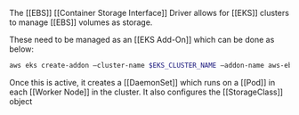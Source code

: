 The [[EBS]] [[Container Storage Interface]] Driver allows for [[EKS]] clusters to manage [[EBS]] volumes as storage.

These need to be managed as an [[EKS Add-On]] which can be done as below:

```bash
aws eks create-addon —cluster-name $EKS_CLUSTER_NAME —addon-name aws-ebs-csi-driver —service-account-role-arn $EBS_CSI_ADDON_ROLE
```

Once this is active, it creates a [[DaemonSet]] which runs on a [[Pod]] in each [[Worker Node]] in the cluster. It also configures the [[StorageClass]] object